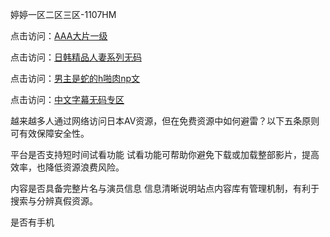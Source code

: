 婷婷一区二区三区-1107HM

点击访问：<a href="https://heiliaoxqkkct.pages.dev">AAA大片一级</a>

点击访问：<a href="https://heiliaowzu4ur.pages.dev">日韩精品人妻系列无码</a>

点击访问：<a href="https://heiliao2dmwwy.pages.dev">男主是蛇的h啪肉np文</a>

点击访问：<a href="https://heiliaoow5kzm.pages.dev">中文字幕无码专区</a>


越来越多人通过网络访问日本AV资源，但在免费资源中如何避雷？以下五条原则可有效保障安全性。

平台是否支持短时间试看功能
试看功能可帮助你避免下载或加载整部影片，提高效率，也降低资源浪费风险。

内容是否具备完整片名与演员信息
信息清晰说明站点内容库有管理机制，有利于搜索与分辨真假资源。

是否有手机

<span style="display:none;">[Canonical link]( )</span>
